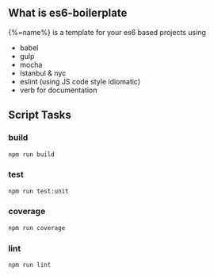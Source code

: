 ## What is es6-boilerplate

{%=name%} is a template for your es6 based projects using

- babel
- gulp
- mocha
- istanbul & nyc
- eslint (using JS code style idiomatic)
- verb for documentation

## 

## Script Tasks

### build

```sh
npm run build
```

### test

```sh
npm run test:unit
```

### coverage

```sh
npm run coverage
```

### lint

```sh
npm run lint
```


